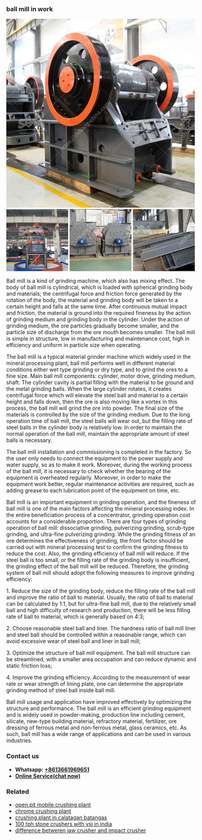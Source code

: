 <h3>ball mill in work</h3><img src='1708589175.jpg' alt=''><p>Ball mill is a kind of grinding machine, which also has mixing effect. The body of ball mill is cylindrical, which is loaded with spherical grinding body and materials; the centrifugal force and friction force generated by the rotation of the body, the material and grinding body will be taken to a certain height and falls at the same time. After continuous mutual impact and friction, the material is ground into the required fineness by the action of grinding medium and grinding body in the cylinder. Under the action of grinding medium, the ore particles gradually become smaller, and the particle size of discharge from the ore mouth becomes smaller. The ball mill is simple in structure, low in manufacturing and maintenance cost, high in efficiency and uniform in particle size when operating.</p><p>The ball mill is a typical material grinder machine which widely used in the mineral processing plant, ball mill performs well in different material conditions either wet type grinding or dry type, and to grind the ores to a fine size. Main ball mill components: cylinder, motor drive, grinding medium, shaft. The cylinder cavity is partial filling with the material to be ground and the metal grinding balls. When the large cylinder rotates, it creates centrifugal force which will elevate the steel ball and material to a certain height and falls down, then the ore is also moving like a vortex in this process, the ball mill will grind the ore into powder. The final size of the materials is controlled by the size of the grinding medium. Due to the long operation time of ball mill, the steel balls will wear out, but the filling rate of steel balls in the cylinder body is relatively low. In order to maintain the normal operation of the ball mill, maintain the appropriate amount of steel balls is necessary.</p><p>The ball mill installation and commissioning is completed in the factory. So the user only needs to connect the equipment to the power supply and water supply, so as to make it work. Moreover, during the working process of the ball mill, it is necessary to check whether the bearing of the equipment is overheated regularly. Moreover, in order to make the equipment work better, regular maintenance activities are required, such as adding grease to each lubrication point of the equipment on time, etc.</p><p>Ball mill is an important equipment in grinding operation, and the fineness of ball mill is one of the main factors affecting the mineral processing index. In the entire beneficiation process of a concentrator, grinding operation cost accounts for a considerable proportion. There are four types of grinding operation of ball mill: dissociative grinding, pulverizing grinding, scrub-type grinding, and ultra-fine pulverizing grinding. While the grinding fitness of an ore determines the effectiveness of grinding, the front factor should be carried out with mineral processing test to confirm the grinding fitness to reduce the cost. Also, the grinding efficiency of ball mill will reduce. If the steel ball is too small, or the filling rate of the grinding body is insufficient, the grinding effect of the ball mill will be reduced. Therefore, the grinding system of ball mill should adopt the following measures to improve grinding efficiency:</p><p>1. Reduce the size of the grinding body, reduce the filling rate of the ball mill and improve the ratio of ball to material. Usually, the ratio of ball to material can be calculated by 1:1, but for ultra-fine ball mill, due to the relatively small ball and high difficulty of research and production, there will be less filling rate of ball to material, which is generally based on 4:3;</p><p>2. Choose reasonable steel ball and liner. The hardness ratio of ball mill liner and steel ball should be controlled within a reasonable range, which can avoid excessive wear of steel ball and liner in ball mill;</p><p>3. Optimize the structure of ball mill equipment. The ball mill structure can be streamlined, with a smaller area occupation and can reduce dynamic and static friction loss;</p><p>4. Improve the grinding efficiency. According to the measurement of wear rate or wear strength of lining plate, one can determine the appropriate grinding method of steel ball inside ball mill.</p><p>Ball mill usage and application have improved effectively by optimizing the structure and performance. The ball mill is an efficient grinding equipment and is widely used in powder-making, production line including cement, silicate, new-type building material, refractory material, fertilizer, ore dressing of ferrous metal and non-ferrous metal, glass ceramics, etc. As such, ball mill has a wide range of applications and can be used in various industries.</p><h3>Contact us</h3><ul><li><strong>Whatsapp:&nbsp;<a href="https://wa.me/8613661969651">+8613661969651</a></strong></li><li><a href="https://swt.shibang-china.com/?git&amp;zhl&amp;ball mill in work"><strong>Online Service(chat now)</strong></a></li></ul><h3>Related</h3><ul><li><a href='open pit mobile crushing plant.md'>open pit mobile crushing plant</a></li><li><a href='chrome crushing plant.md'>chrome crushing plant</a></li><li><a href='crushing plant in calatagan batangas.md'>crushing plant in calatagan batangas</a></li><li><a href='100 tph stone crushers with vsi in india.md'>100 tph stone crushers with vsi in india</a></li><li><a href='difference betweren jaw crusher and impact crusher.md'>difference betweren jaw crusher and impact crusher</a></li></ul>